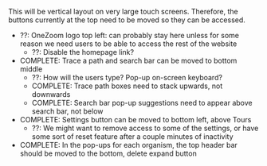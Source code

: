 This will be vertical layout on very large touch screens. Therefore, the buttons currently at the top need to be moved so they can be accessed.
- ??: OneZoom logo top left: can probably stay here unless for some reason we need users to be able to access the rest of the website
    - ??: Disable the homepage link?
- COMPLETE: Trace a path and search bar can be moved to bottom middle
    - ??: How will the users type? Pop-up on-screen keyboard?
    - COMPLETE: Trace path boxes need to stack upwards, not downwards
    - COMPLETE: Search bar pop-up suggestions need to appear above search bar, not below
- COMPLETE: Settings button can be moved to bottom left, above Tours
    - ??: We might want to remove access to some of the settings, or have some sort of reset feature after a couple minutes of inactivity
- COMPLETE: In the pop-ups for each organism, the top header bar should be moved to the bottom, delete expand button